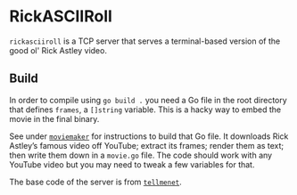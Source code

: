 # RickASCIIRoll

`rickasciiroll` is a TCP server that serves a terminal-based version of the
good ol' Rick Astley video.

## Build

In order to compile using `go build .` you need a Go file in the root
directory that defines `frames`, a `[]string` variable. This is a hacky way to
embed the movie in the final binary.

See under [`moviemaker`](./moviemaker) for instructions to build that Go file.
It downloads Rick Astley’s famous video off YouTube; extract its frames; render
them as text; then write them down in a `movie.go` file. The code should work
with any YouTube video but you may need to tweak a few variables for that.

The base code of the server is from [`tellmenet`][tellmenet].

[tellmenet]: https://github.com/bfontaine/tellmenet
